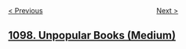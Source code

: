 <!--|This file generated by command(leetcode description); DO NOT EDIT.    |-->
<!--+----------------------------------------------------------------------+-->
<!--|@author    openset <openset.wang@gmail.com>                           |-->
<!--|@link      https://github.com/openset                                 |-->
<!--|@home      https://github.com/openset/leetcode                        |-->
<!--+----------------------------------------------------------------------+-->

[< Previous](https://github.com/openset/leetcode/tree/master/problems/game-play-analysis-v "Game Play Analysis V")
　　　　　　　　　　　　　　　　
[Next >](https://github.com/openset/leetcode/tree/master/problems/two-sum-less-than-k "Two Sum Less Than K")

## [1098. Unpopular Books (Medium)](https://leetcode.com/problems/unpopular-books "小众书籍")



